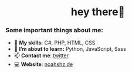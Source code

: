 <!--**noahshz/noahshz** is a ✨ _special_ ✨ repository because its `README.md` (this file) appears on your GitHub profile.-->

<h1 align="center">hey there🦦</h1>

### Some important things about me:

- 🌱 **My skills:** C#, PHP, HTML, CSS
- 🔭 **I’m about to learn:** Python, JavaScript, Sass
- 📫 **Contact me**: [twitter](https://twitter.com/noahshz)
- 💻 **Website**: [noahshz.de](https://noahshz.de)
